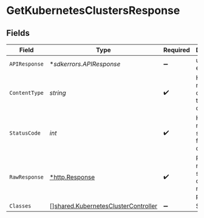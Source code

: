 # GetKubernetesClustersResponse


## Fields

| Field                                                                                             | Type                                                                                              | Required                                                                                          | Description                                                                                       |
| ------------------------------------------------------------------------------------------------- | ------------------------------------------------------------------------------------------------- | ------------------------------------------------------------------------------------------------- | ------------------------------------------------------------------------------------------------- |
| `APIResponse`                                                                                     | **sdkerrors.APIResponse*                                                                          | :heavy_minus_sign:                                                                                | unknown error                                                                                     |
| `ContentType`                                                                                     | *string*                                                                                          | :heavy_check_mark:                                                                                | HTTP response content type for this operation                                                     |
| `StatusCode`                                                                                      | *int*                                                                                             | :heavy_check_mark:                                                                                | HTTP response status code for this operation                                                      |
| `RawResponse`                                                                                     | [*http.Response](https://pkg.go.dev/net/http#Response)                                            | :heavy_check_mark:                                                                                | Raw HTTP response; suitable for custom response parsing                                           |
| `Classes`                                                                                         | [][shared.KubernetesClusterController](../../../pkg/models/shared/kubernetesclustercontroller.md) | :heavy_minus_sign:                                                                                | Success                                                                                           |